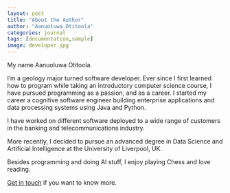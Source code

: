 ```yaml
---
layout: post
title: "About the Author"
author: "Aanuoluwa Otitoola"
categories: journal
tags: [documentation,sample]
image: developer.jpg
---
```


My name Aanuoluwa Otitoola.

I’m a geology major turned software developer.
Ever since I first learned how to program while taking an introductory computer science course, I have pursued programming as a passion, and as a career.
I started my career a cognitive software engineer building enterprise applications and data processing systems using Java and Python.

I have worked on different software deployed to a wide range of customers in the banking and telecommunications industry.

More recently, I decided to pursue an advanced degree in Data Science and Artificial Intelligence at the University of Liverpool, UK.

Besides programming and doing AI stuff, I enjoy playing Chess and love reading.

[Get in touch](mailto:aanuoluwa.otitoola@gmail.com) if you want to know more.

